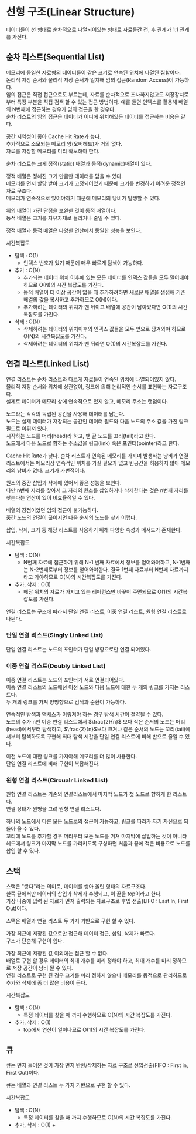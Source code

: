 # 선형 구조(Linear Structure)

데이터들이 선 형태로 순차적으로 나열되어있는 형태로 자료들간 전, 후 관계가 1:1 관계를 가진다.

## 순차 리스트(Sequential List)

메모리에 동일한 자료형의 데이터들이 같은 크기로 연속된 위치에 나열된 집합이다. \
논리적 저장 순서와 물리적 저장 순서가 일치해 임의 접근(Random Access)이 가능하다. \
임의 접근은 직접 접근으로도 부르는데, 자료를 순차적으로 조사하지않고도 저장장치로부터 특정 부분을 직접 검색 할 수 있는 접근 방법이다. 예를 들면 인덱스를 활용해 배열의 N번째에 접근하는 경우가 임의 접근을 한 경우다. \
순차 리스트의 임의 접근은 데이터가 어디에 위치해있든 데이터를 접근하는 비용은 같다.

공간 지역성이 좋아 Cache Hit Rate가 높다. \
추가적으로 소모되는 메모리 양(오버헤드)가 거의 없다. \
자료를 저장할 메모리를 미리 확보해야 한다.

순차 리스트는 크게 정적(static) 배열과 동적(dynamic)배열이 있다.

정적 배열은 정해진 크기 만큼만 데이터를 담을 수 있다. \
메모리를 먼저 할당 받아 크기가 고정되어있기 때문에 크기를 변경하기 어려운 정적인 자료 구조다. \
메모리가 연속적으로 있어야하기 때문에 메모리의 낭비가 발생할 수 있다.

위의 배열이 가진 단점을 보완한 것이 동적 배열이다. \
동적 배열은 크기를 자유자재로 늘리거나 줄일 수 있다.

정적 배열과 동적 배열은 다양한 연산에서 동일한 성능을 보인다.

시간복잡도
+ 탐색 : O(1)
    + 인덱스 번호가 있기 때문에 매우 빠르게 탐색이 가능하다.
+ 추가 : O(N)
    + 추가되는 데이터 위치 이후에 있는 모든 데이터를 인덱스 값들을 모두 밀어내야 하므로 O(N)의 시간 복잡도를 가진다.
    + 동적 배열이 더 이상 공간이 없을 때 추가하려하면 새로운 배열을 생성해 기존 배열의 값을 복사하고 추가하므로 O(N)이다.
    + 추가하려는 데이터의 위치가 맨 뒤이고 배열에 공간이 남아있다면 O(1)의 시간 복잡도를 가진다.
+ 삭제 : O(N)
    + 삭제하려는 데이터의 위치이후의 인덱스 값들을 모두 앞으로 당겨와야 하므로 O(N)의 시간복잡도를 가진다.
    + 삭제하려는 데이터의 위치가 맨 뒤라면 O(1)의 시간복잡도를 가진다.

## 연결 리스트(Linked List)

연결 리스트는 순차 리스트와 다르게 자료들이 연속된 위치에 나열되어있지 않다. \
물리적 저장 순서와 위치에 상관없이, 링크에 의해 논리적인 순서를 표현하는 자료구조다. \
실제로 데이터가 메모리 상에 연속적으로 있지 않고, 메모리 주소는 랜덤이다.

노드라는 각각의 독립된 공간을 사용해 데이터를 남는다. \
노드는 실제 데이터가 저장되는 공간인 데이터 필드와 다음 노드의 주소 값을 가진 링크 필드로 이뤄져 있다. \
시작하는 노드를 머리(head)라 하고, 맨 끝 노드를 꼬리(tail)라고 한다. \
노드에서 다음 노드로 향하는 주소값을 링크(link) 혹은 포인터(pointer)라고 한다.

Cache Hit Rate가 낮다.
순차 리스트가 연속된 메모리를 가지며 발생하는 낭비가 연결 리스트에서는 메모리상 연속적인 위치를 가질 필요가 없고 빈공간을 허용하지 않아 메모리의 낭비가 없다.
크기가 가변적이다.

원소의 중간 삽입과 삭제에 있어서 좋은 성능을 보인다. \
다만 n번째 자리를 찾아서 그 자리의 원소를 삽입하거나 삭제한다는 것은 n번째 자리를 찾는다는 연산이 있어 비효율적일 수 있다.

배열의 장점이었던 임의 접근이 불가능하다. \
중간 노드의 연결이 끊어지면 다음 순서의 노드를 찾기 어렵다.

삽입, 삭제, 크기 등 해당 리스트를 사용하기 위해 다양한 속성과 메서드가 존재한다.

시간복잡도
+ 탐색 : O(N)
    + N번째 자료에 접근하기 위해 N-1 번째 자료에서 정보를 얻어와야하고, N-1번째는 N-2번째로부터 정보를 얻어와야한다. 결국 1번째 자료부터 N번째 자료까지 타고 가야하므로 O(N)의 시간복잡도를 가진다.
+ 추가, 삭제 : O(1)
    + 해당 위치의 자료가 가지고 있는 레퍼런스만 바꾸어 주면되므로 O(1)의 시간복잡도를 가진다.

연결 리스트는 구조에 따라서 단일 연결 리스트, 이중 연결 리스트, 원형 연결 리스트로 나뉜다.

### 단일 연결 리스트(Singly Linked List)

단일 연결 리스트는 노드의 포인터가 단일 방향으로만 연결 되어있다.

### 이중 연결 리스트(Doubly Linked List)

이중 연결 리스트는 노드의 포인터가 서로 연결되어있다. \
이중 연결 리스트의 노드에선 이전 노드와 다음 노드에 대한 두 개의 링크를 가지는 리스트다. \
두 개의 링크를 가져 양방향으로 검색과 순환이 가능하다.

연속적인 탐색과 액세스가 이뤄져야 하는 경우 탐색 시간이 절약될 수 있다. \
노드의 수가 n인 이중 연결 리스트에서 $\frac{2}{n}$ 보다 작은 순서의 노드는 머리(head)에서부터 탐색하고, $\frac{2}{n}$보다 크거나 같은 순서의 노드는 꼬리(tail)에서부터 탐색하도록 구현해 최대 탐색 시간을 단일 연결 리스트에 비해 반으로 줄일 수 있다.

이전 노드에 대한 링크를 가져야해 메모리를 더 많이 사용한다. \
단일 연결 리스트에 비해 구현이 복잡해진다.

### 원형 연결 리스트(Circualr Linked List)

원형 연결 리스트는 기존의 연결리스트에서 마지막 노드가 첫 노드로 향하게 한 리스트다. \
연결 상태가 원형을 그려 원형 연결 리스트다.

하나의 노드에서 다른 모든 노드로의 접근이 가능하고, 링크를 따라가 자기 자신으로 되돌아 올 수 있다. \
꼬리에 노드를 추가할 경우 머리부터 모든 노드를 거쳐 마지막에 삽입하는 것이 아니라 헤드에서 링크가 마지막 노드를 가리키도록 구성하면 처음과 끝에 적은 비용으로 노드를 삽입 할 수 있다.

## 스택

스택은 "쌓다"라는 의미로, 데이터를 쌓아 올린 형태의 자료구조다. \
한쪽 끝에서만 데이터의 삽입과 삭제가 수행되고, 이 끝을 top이라고 한다. \
가장 나중에 입력 된 자료가 먼저 출력되는 자료구조로 후입 선출(LIFO : Last In, First Out)이다. 

스택은 배열과 연결 리스트 두 가지 기반으로 구현 할 수 있다.

가장 최근에 저장된 값으로만 접근해 데이터 접근, 삽입, 삭제가 빠르다. \
구조가 단순해 구현이 쉽다.

가장 최근에 저장된 값 이외에는 접근 할 수 없다. \
배열로 구현 할 경우 데이터의 최대 개수를 미리 정해야 하고, 최대 개수를 미리 정하므로 저장 공간이 낭비 될 수 있다. \
연결 리스트로 구현 된 경우 크기를 미리 정하지 않으나 메모리를 동적으로 관리하므로 추가와 삭제에 좀 더 많은 비용이 든다.



시간복잡도
+ 탐색 : O(N)
    + 특정 데이터를 찾을 때 까지 수행하므로 O(N)의 시간 복잡도를 가진다.
+ 추가, 삭제 : O(1)
    + top에서 연산이 일어나므로 O(1)의 시간 복잡도를 가진다.

## 큐

큐는 먼저 들어온 것이 가장 먼저 반환/삭제하는 자료 구조로 선입선출(FIFO : First in, First Out)이다.

큐는 배열과 연결 리스트 두 가지 기반으로 구현 할 수 있다.


시간복잡도
+ 탐색 : O(N)
    + 특정 데이터를 찾을 때 까지 수행하므로 O(N)의 시간 복잡도를 가진다.
+ 추가, 삭제 : O(1)
    + 